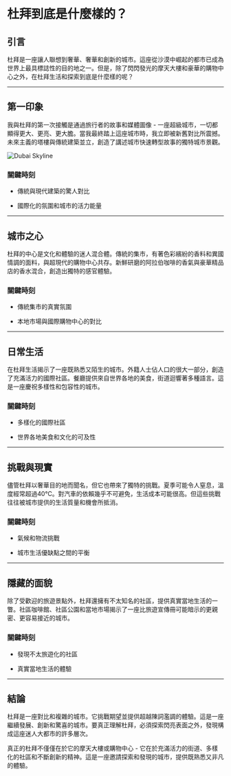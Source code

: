 # 杜拜到底是什麼樣的？

## 引言

杜拜是一座讓人聯想到奢華、奢華和創新的城市。這座從沙漠中崛起的都市已成為世界上最具標誌性的目的地之一。但是，除了閃閃發光的摩天大樓和豪華的購物中心之外，在杜拜生活和探索到底是什麼樣的呢？

---

## 第一印象

我與杜拜的第一次接觸是通過旅行者的故事和媒體圖像 - 一座超級城市，一切都顯得更大、更亮、更大膽。當我最終踏上這座城市時，我立即被新舊對比所震撼。未來主義的塔樓與傳統建築並立，創造了講述城市快速轉型故事的獨特城市景觀。

![Dubai Skyline](https://twotrekkers.nyc3.cdn.digitaloceanspaces.com/media/multipart-uploads/Dubai_skyline.svg)

### 關鍵時刻

- 傳統與現代建築的驚人對比

- 國際化的氛圍和城市的活力能量

---

## 城市之心

杜拜的中心是文化和體驗的迷人混合體。傳統的集市，有著色彩繽紛的香料和異國情調的面料，與超現代的購物中心共存。新鮮研磨的阿拉伯咖啡的香氣與豪華精品店的香水混合，創造出獨特的感官體驗。

### 關鍵時刻

- 傳統集市的真實氛圍

- 本地市場與國際購物中心的對比

---

## 日常生活

在杜拜生活揭示了一座既熟悉又陌生的城市。外籍人士佔人口的很大一部分，創造了充滿活力的國際社區。餐廳提供來自世界各地的美食，街道迴響著多種語言。這是一座慶祝多樣性和包容性的城市。

### 關鍵時刻

- 多樣化的國際社區

- 世界各地美食和文化的可及性

---

## 挑戰與現實

儘管杜拜以奢華目的地而聞名，但它也帶來了獨特的挑戰。夏季可能令人窒息，溫度經常超過40°C。對汽車的依賴幾乎不可避免，生活成本可能很高。但這些挑戰往往被城市提供的生活質量和機會所抵消。

### 關鍵時刻

- 氣候和物流挑戰

- 城市生活優缺點之間的平衡

---

## 隱藏的面貌

除了受歡迎的旅遊景點外，杜拜還擁有不太知名的社區，提供真實當地生活的一瞥。社區咖啡館、社區公園和當地市場揭示了一座比旅遊宣傳冊可能暗示的更親密、更容易接近的城市。

### 關鍵時刻

- 發現不太旅遊化的社區

- 真實當地生活的體驗

---

## 結論

杜拜是一座對比和複雜的城市。它挑戰期望並提供超越陳詞濫調的體驗。這是一座繼續發展、創新和驚喜的城市。要真正理解杜拜，必須探索閃亮表面之外，發現構成這座迷人大都市的許多層次。

真正的杜拜不僅僅在於它的摩天大樓或購物中心 - 它在於充滿活力的街道、多樣化的社區和不斷創新的精神。這是一座邀請探索和發現的城市，提供既熟悉又非凡的體驗。
